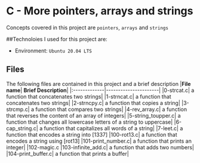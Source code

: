 # C - More pointers, arrays and strings
Concepts covered in this project are `pointers`, `arrays` and `strings`

##Technoloies I used for this project are:
- Environment: `Ubuntu 20.04 LTS`

## Files
The following files are contained in this project and a brief description
|**File name**| **Brief Description**|
|:-------------|----------------------|
|0-strcat.c| a function that concatenates two strings|
|1-strncat.c| a function that concatenates two strings|
|2-strncpy.c| a function that copies a string|
|3-strcmp.c| a function that compares two strings|
|4-rev_array.c| a function that reverses the content of an array of integers|
|5-string_toupper.c| a function that changes all lowercase letters of a string to uppercase|
|6-cap_string.c| a function that capitalizes all words of a string|
|7-leet.c| a function that encodes a string into [1337]
|100-rot13.c| a function that encodes a string using [rot13]
|101-print_number.c| a function that prints an integer|
|102-magic.c
|103-infinite_add.c| a function that adds two numbers|
|104-print_buffer.c| a function that prints a buffer|

